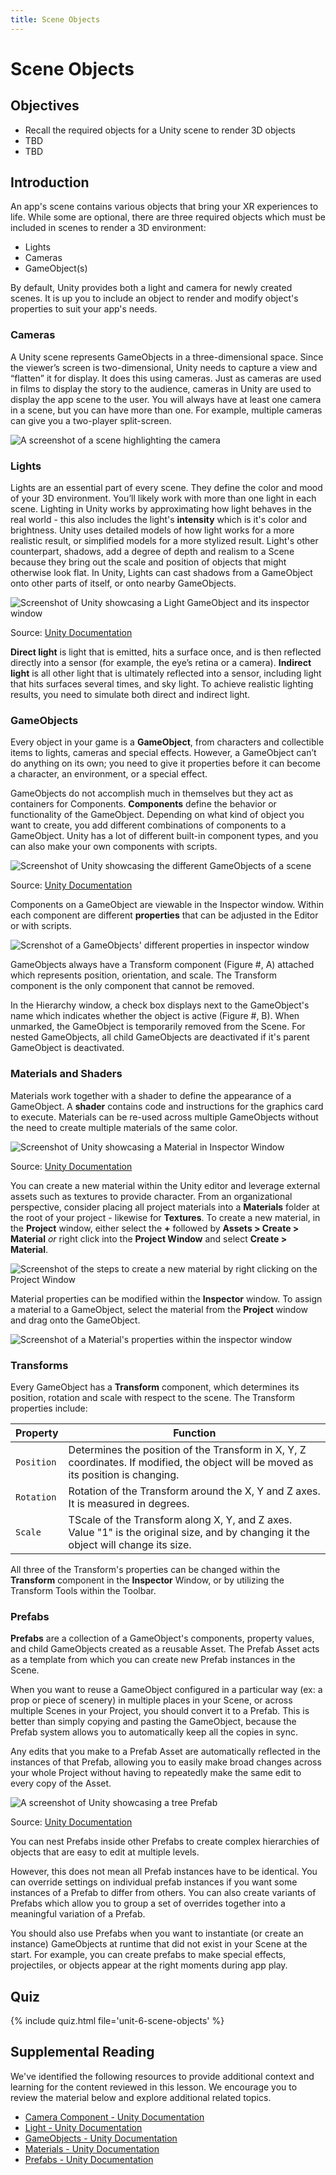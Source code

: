 ```yaml
---
title: Scene Objects
---
```


# Scene Objects

## Objectives

- Recall the required objects for a Unity scene to render 3D objects
- TBD
- TBD

## Introduction

An app's scene contains various objects that bring your XR experiences to life. While some are optional, there are three required objects which must be included in scenes to render a 3D environment:

- Lights
- Cameras
- GameObject(s)

By default, Unity provides both a light and camera for newly created scenes. It is up you to include an object to render and modify object's properties to suit your app's needs.

### Cameras

A Unity scene represents GameObjects in a three-dimensional space. Since the viewer’s screen is two-dimensional, Unity needs to capture a view and “flatten” it for display. It does this using cameras.  Just as cameras are used in films to display the story to the audience, cameras in Unity are used to display the app scene to the user. You will always have at least one camera in a scene, but you can have more than one. For example, multiple cameras can give you a two-player split-screen.

![A screenshot of a scene highlighting the camera](/assets/img/unit-6/camera-scene.png)

### Lights

Lights are an essential part of every scene. They define the color and mood of your 3D environment. You’ll likely work with more than one light in each scene. Lighting in Unity works by approximating how light behaves in the real world - this also includes the light's **intensity** which is it's color and brightness. Unity uses detailed models of how light works for a more realistic result, or simplified models for a more stylized result. Light's other counterpart, shadows, add a degree of depth and realism to a Scene because they bring out the scale and position of objects that might otherwise look flat. In Unity, Lights can cast shadows from a GameObject onto other parts of itself, or onto nearby GameObjects.

![Screenshot of Unity showcasing a Light GameObject and its inspector window](/assets/img/unit-6/light-1.png)

Source: [Unity Documentation](https://docs.unity3d.com/2019.4/Documentation/Manual/GameObjects.html)

**Direct light** is light that is emitted, hits a surface once, and is then reflected directly into a sensor (for example, the eye’s retina or a camera). **Indirect light** is all other light that is ultimately reflected into a sensor, including light that hits surfaces several times, and sky light. To achieve realistic lighting results, you need to simulate both direct and indirect light.


### GameObjects

Every object in your game is a **GameObject**, from characters and collectible items to lights, cameras and special effects. However, a GameObject can’t do anything on its own; you need to give it properties before it can become a character, an environment, or a special effect. 

GameObjects do not accomplish much in themselves but they act as containers for Components. **Components** define the behavior or functionality of the GameObject. Depending on what kind of object you want to create, you add different combinations of components to a GameObject. Unity has a lot of different built-in component types, and you can also make your own components with scripts.

![Screenshot of Unity showcasing the different GameObjects of a scene](/assets/img/unit-6/gameobjects.png)

Source: [Unity Documentation](https://docs.unity3d.com/2019.4/Documentation/Manual/GameObjects.html)

Components on a GameObject are viewable in the Inspector window. Within each component are different **properties** that can be adjusted in the Editor or with scripts.

![Screnshot of a GameObjects' different properties in inspector window](/assets/img/unit-6/inspector-transform-check.png)

GameObjects always have a Transform component (Figure #, A) attached which represents position, orientation, and scale. The Transform component is the only component that cannot be removed.

In the Hierarchy window, a check box displays next to the GameObject's name which indicates whether the object is active (Figure #, B). When unmarked, the GameObject is temporarily removed from the Scene. For nested GameObjects, all child GameObjects are deactivated if it's parent GameObject is deactivated.

### Materials and Shaders

Materials work together with a shader to define the appearance of a GameObject. A **shader** contains code and instructions for the graphics card to execute. Materials can be re-used across multiple GameObjects without the need to create multiple materials of the same color.

![Screenshot of Unity showcasing a Material in Inspector Window](/assets/img/unit-6/materials.png)

Source: [Unity Documentation](https://docs.unity3d.com/2018.4/Documentation/Manual/class-Material.html)

You can create a new material within the Unity editor and leverage external assets such as textures to provide character. From an organizational perspective, consider placing all project materials into a **Materials** folder at the root of your project - likewise for **Textures**. To create a new material, in the **Project** window, either select the **+** followed by **Assets > Create > Material** *or* right click into the **Project Window** and select **Create > Material**.

![Screenshot of the steps to create a new material by right clicking on the Project Window](/assets/img/unit-6/create-material.png)


Material properties can be modified within the **Inspector** window. To assign a material to a GameObject, select the material from the **Project** window and drag onto the GameObject.

![Screenshot of a Material's properties within the inspector window](/assets/img/unit-6/material-inspector.png)


### Transforms

Every GameObject has a **Transform** component, which determines its position, rotation and scale with respect to the scene. The Transform properties include:

|Property  |Function |
|---------|---------|
|`Position`     |   Determines the position of the Transform in X, Y, Z coordinates. If modified, the object will be moved as its position is changing.      |
|`Rotation`    |  Rotation of the Transform around the X, Y and Z axes. It is measured in degrees.       |
|`Scale`     |  TScale of the Transform along X, Y, and Z axes. Value "1" is the original size, and by changing it the object will change its size.       |

All three of the Transform's properties can be changed within the **Transform** component in the **Inspector** Window, or by utilizing the Transform Tools within the Toolbar.

### Prefabs

**Prefabs** are a collection of a GameObject's components, property values, and child GameObjects created as a reusable Asset. The Prefab Asset acts as a template from which you can create new Prefab instances in the Scene.

When you want to reuse a GameObject configured in a particular way (ex: a prop or piece of scenery) in multiple places in your Scene, or across multiple Scenes in your Project, you should convert it to a Prefab. This is better than simply copying and pasting the GameObject, because the Prefab system allows you to automatically keep all the copies in sync.

Any edits that you make to a Prefab Asset are automatically reflected in the instances of that Prefab, allowing you to easily make broad changes across your whole Project without having to repeatedly make the same edit to every copy of the Asset.

![A screenshot of Unity showcasing a tree Prefab](/assets/img/unit-6/unity-prefab.png)

Source: [Unity Documentation](https://docs.unity3d.com/Manual/Prefabs.html)

You can nest Prefabs inside other Prefabs to create complex hierarchies of objects that are easy to edit at multiple levels.

However, this does not mean all Prefab instances have to be identical. You can override settings on individual prefab instances if you want some instances of a Prefab to differ from others. You can also create variants of Prefabs which allow you to group a set of overrides together into a meaningful variation of a Prefab.

You should also use Prefabs when you want to instantiate (or create an instance) GameObjects at runtime that did not exist in your Scene at the start. For example, you can create prefabs to make special effects, projectiles, or objects appear at the right moments during app play.


## Quiz

{% include quiz.html file='unit-6-scene-objects' %}

## Supplemental Reading

We've identified the following resources to provide additional context and learning for the content reviewed in this lesson. We encourage you to review the material below and explore additional related topics.

- [Camera Component - Unity Documentation](https://docs.unity3d.com/Manual/class-Camera.html)
- [Light - Unity Documentation](https://docs.unity3d.com/Manual/class-Light.html)
- [GameObjects - Unity Documentation](https://docs.unity3d.com/Manual/GameObjects.html)
- [Materials - Unity Documentation](https://docs.unity3d.com/Manual/Materials.html)
- [Prefabs - Unity Documentation](https://docs.unity3d.com/Manual/Prefabs.html)